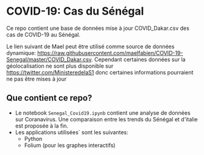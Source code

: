 # COVID-19: Cas du Sénégal

Ce repo contient une base de données mise à jour COVID_Dakar.csv des cas de COVID-19 au Sénégal.

Le lien suivant de Mael peut être utilisé comme source de données dynamique:
https://raw.githubusercontent.com/maelfabien/COVID-19-Senegal/master/COVID_Dakar.csv. Cependant certaines données sur la géolocalisation ne sont plus disponible sur https://twitter.com/MinisteredelaS1 donc certaines informations pourraient ne pas être mises à jour 



## Que contient ce repo?

- Le notebook `Senegal_Covid19.ipynb` contient une analyse de données sur Coranavirus. Une comparaison entre les trends du Sénégal et d'italie est proposée à la fin.
- Les applications utilisées` sont les suivantes:
	- Python
	- Folium (pour les graphes interactifs)
